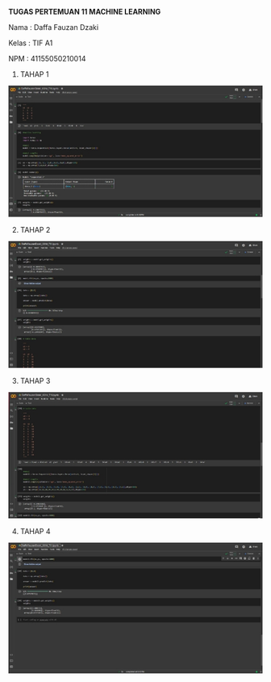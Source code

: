 ﻿**TUGAS PERTEMUAN 11 MACHINE LEARNING**

Nama : Daffa Fauzan Dzaki

Kelas : TIF A1

NPM : 41155050210014

1. TAHAP 1

![](Image/Aspose.Words.ebc253e9-d1db-4c96-bc09-d08697ea465c.001.jpeg)

2. TAHAP 2

![](Image/Aspose.Words.ebc253e9-d1db-4c96-bc09-d08697ea465c.002.jpeg)

3. TAHAP 3

![](Image/Aspose.Words.ebc253e9-d1db-4c96-bc09-d08697ea465c.003.jpeg)

4. TAHAP 4

![](Image/Aspose.Words.ebc253e9-d1db-4c96-bc09-d08697ea465c.004.jpeg)
